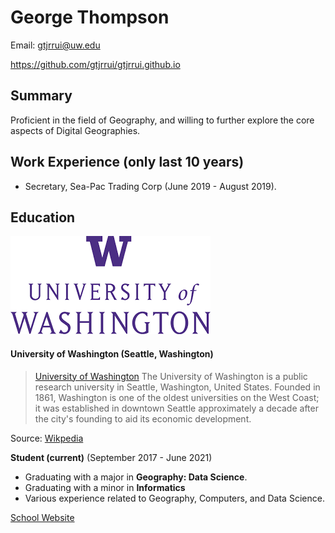 # George Thompson

Email: gtjrrui@uw.edu

https://github.com/gtjrrui/gtjrrui.github.io

## Summary

Proficient in the field of Geography, and willing to further explore the core aspects of Digital Geographies.

## Work Experience (only last 10 years)

- Secretary, Sea-Pac Trading Corp (June 2019 - August 2019).

## Education

![University of Washington Logo](./img/uw.png "Logo of UW")

#### University of Washington (Seattle, Washington)

>[University of Washington](https://www.washington.edu/) The University of Washington is a public research university in Seattle, Washington, United States. Founded in 1861, Washington is one of the oldest universities on the West Coast; it was established in downtown Seattle approximately a decade after the city's founding to aid its economic development.

Source: [Wikpedia](https://en.wikipedia.org/wiki/University_of_Washington)

**Student (current)** (September 2017 - June 2021)

- Graduating with a major in **Geography: Data Science**.
- Graduating with a minor in **Informatics**
- Various experience related to Geography, Computers, and Data Science.

[School Website](https://www.washington.edu/)
